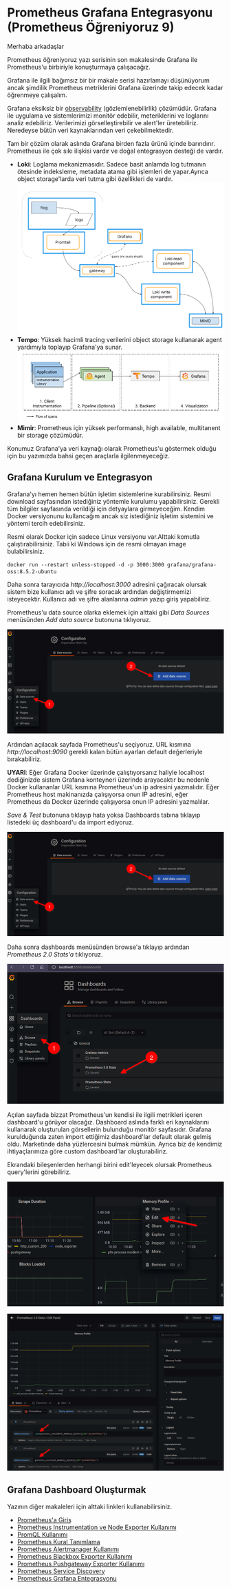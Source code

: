 # Prometheus Grafana Entegrasyonu (Prometheus Öğreniyoruz 9)

Merhaba arkadaşlar

Prometheus öğreniyoruz yazı serisinin son makalesinde Grafana ile Prometheus'u birbiriyle konuşturmaya çalışacağız.

Grafana ile ilgili bağımsız bir bir makale serisi hazırlamayı düşünüyorum ancak şimdilik Prometheus metriklerini Grafana üzerinde takip edecek kadar öğrenmeye çalışalım.

Grafana eksiksiz bir [observability](https://en.wikiversity.org/wiki/Software_Design/Observability) (gözlemlenebilirlik) çözümüdür. Grafana ile uygulama ve sistemlerimizi monitör edebilir, meteriklerini ve loglarını analiz edebiliriz. Verilerimizi görselleştirebilir ve alert'ler üretebiliriz. Neredeyse bütün veri kaynaklarından veri çekebilmektedir.

Tam bir çözüm olarak aslında Grafana birden fazla ürünü içinde barındırır. Prometheus ile çok sıkı ilişkisi vardır ve doğal entegrasyon desteği de vardır.

- **Loki**: Loglama mekanizmasıdır. Sadece basit anlamda log tutmanın ötesinde indeksleme, metadata atama gibi işlemleri de yapar.Ayrıca object storage'larda veri tutma gibi özellikleri de vardır.
![simple-scalable-test-environment.png](files/simple-scalable-test-environment.png)
- **Tempo**: Yüksek hacimli tracing verilerini object storage kullanarak agent yardımıyla toplayıp Grafana'ya sunar.
![tempo_getting-started.png](files/tempo_getting-started.png)
- **Mimir**: Prometheus  için yüksek performanslı, high available, multitanent bir storage çözümüdür.  

Konumuz Grafana'ya veri kaynağı olarak Prometheus'u göstermek olduğu için bu yazımızda bahsi geçen araçlarla ilgilenmeyeceğiz.

## Grafana Kurulum ve Entegrasyon

Grafana'yı hemen hemen bütün işletim sistemlerine kurabilirsiniz. Resmi download sayfasından istediğiniz yöntemle kurulumu yapabilirsiniz. Gerekli tüm bilgiler sayfasında verildiği için detyaylara girmeyeceğim. Kendim Docker versiyonunu kullancağım ancak siz istediğiniz işletim sistemini ve yöntemi tercih edebilirsiniz.

Resmi olarak Docker için sadece Linux versiyonu var.Alttaki komutla çalıştırabilirsiniz. Tabii ki Windows için de resmi olmayan image bulabilirsiniz. 

```
docker run --restart unless-stopped -d -p 3000:3000 grafana/grafana-oss:8.5.2-ubuntu

```
Daha sonra tarayıcıda _http://localhost:3000_ adresini çağıracak olursak sistem bize kullanıcı adı ve şifre soracak ardından değiştirmemizi isteyecektir. Kullanıcı adı ve şifre alanlarına _admin_ yazıp giriş yapabiliriz.

Prometheus'u data source olarka eklemek için alttaki gibi _Data Sources_ menüsünden _Add data source_ butonuna tıklıyoruz.

![grafana.png](files/grafana.png)

Ardından açılacak sayfada Prometheus'u seçiyoruz. URL kısmına _http://localhost:9090_ gerekli kalan bütün ayarları default değerleriyle bırakabiliriz. 

**UYARI**: Eğer Grafana Docker üzerinde çalıştıyorsanız haliyle localhost dediğinizde sistem Grafana konteyneri üzerinde arayacaktır bu nedenle Docker kullananlar URL kısmına Prometheus'un ip adresini yazmalıdır. Eğer Prometheus host makinanızda çalışıyorsa onun IP adresini, eğer Prometheus da Docker üzerinde çalışıyorsa onun IP adresini yazmalılar.  

_Save & Test_ butonuna tıklayıp hata yoksa Dashboards tabına tıklayıp listedeki üç dashboard'u da import ediyoruz. 

![grafana.png](files/grafana.png)

Daha sonra dashboards menüsünden browse'a tıklayıp ardından _Prometheus 2.0 Stats'a_ tıklıyoruz. 

![grafana3.png](files/grafana3.png)

Açılan sayfada bizzat Prometheus'un kendisi ile ilgili metrikleri içeren dashboard'u görüyor olacağız. Dashboard aslında farklı eri kaynaklarını kullanarak oluşturulan görsellerin bulunduğu monitör sayfasıdır. Grafana kurulduğunda zaten import ettiğimiz dashboard'lar default olarak gelmiş oldu. Marketinde daha yüzlercesini bulmak mümkün. Ayrıca biz de kendimiz ihtiyaçlarımıza göre custom dashboard'lar oluşturabiliriz.

Ekrandaki bileşenlerden herhangi birini edit'leyecek olursak Prometheus query'lerini görebiliriz.

![grafana4.png](files/grafana4.png)

![grafana5.png](files/grafana5.png)

## Grafana Dashboard Oluşturmak








Yazının diğer makaleleri için alttaki linkleri kullanabilirsiniz.
- [Prometheus'a Giriş](1.prometheus-nedir.md)
- [Prometheus Instrumentation ve Node Exporter Kullanımı](2.instrumentation.md)
- [PromQL Kullanımı](3.quering.md)
- [Prometheus Kural Tanımlama](4.configuring_rules.md)
- [Prometheus Alertmanager Kullanımı](5.alertmanager.md)
- [Prometheus Blackbox Exporter Kullanımı](6.blackbox_exporter.md)
- [Prometheus Pushgateway Exporter Kullanımı](7.pushgateway.md)
- [Prometheus Service Discovery](8.service_discovery.md)
- [Prometheus Grafana Entegrasyonu](9.grafana_integration.md)